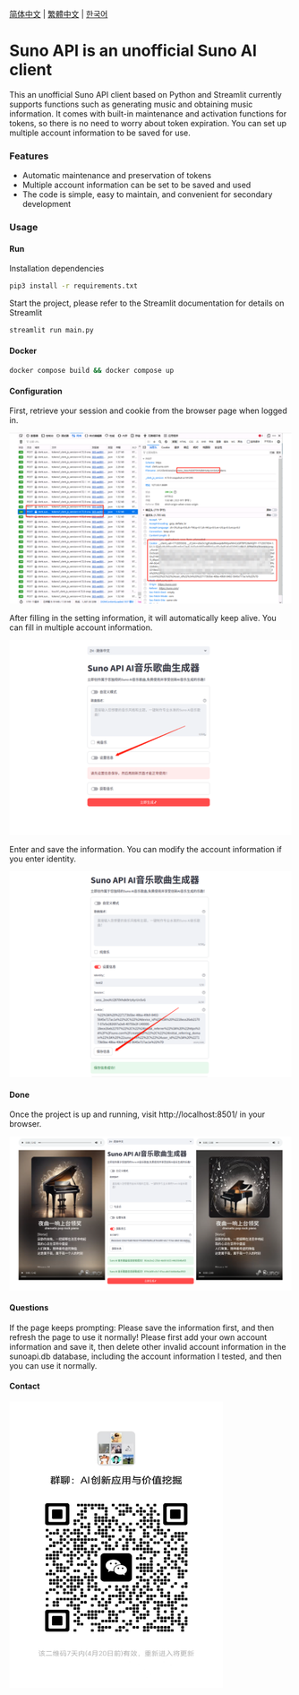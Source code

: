 [简体中文](README_ZH.md) | [繁體中文](README_TC.md) | [한국어](README_KR.md)

# Suno API is an unofficial Suno AI client

This an unofficial Suno API client based on Python and Streamlit currently supports functions such as generating music and obtaining music information.
It comes with built-in maintenance and activation functions for tokens, so there is no need to worry about token expiration. You can set up multiple account information to be saved for use.

### Features

- Automatic maintenance and preservation of tokens
- Multiple account information can be set to be saved and used
- The code is simple, easy to maintain, and convenient for secondary development

### Usage

#### Run

Installation dependencies

```bash
pip3 install -r requirements.txt
```

Start the project, please refer to the Streamlit documentation for details on Streamlit

```bash
streamlit run main.py
```

#### Docker

```bash
docker compose build && docker compose up
```


#### Configuration

First, retrieve your session and cookie from the browser page when logged in.

![session](./images/session.png)

After filling in the setting information, it will automatically keep alive. You can fill in multiple account information.

![session1](./images/session1.png)

Enter and save the information. You can modify the account information if you enter identity.

![session2](./images/session2.png)

#### Done

Once the project is up and running, visit http://localhost:8501/ in your browser.

![docs](./images/index.png)


#### Questions

If the page keeps prompting: Please save the information first, and then refresh the page to use it normally! Please first add your own account information and save it, then delete other invalid account information in the sunoapi.db database, including the account information I tested, and then you can use it normally.


#### Contact

<img src="./images/wechat.jpg" width="382px" height="511px" />